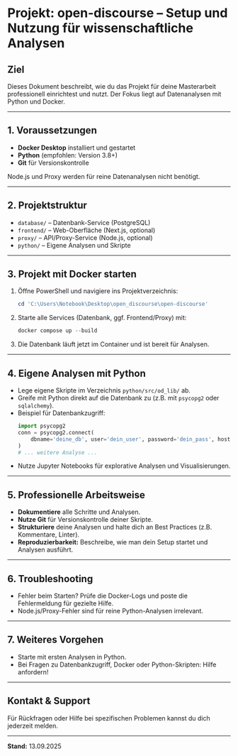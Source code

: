 # Projekt: open-discourse – Setup und Nutzung für wissenschaftliche Analysen

## Ziel
Dieses Dokument beschreibt, wie du das Projekt für deine Masterarbeit professionell einrichtest und nutzt. Der Fokus liegt auf Datenanalysen mit Python und Docker.

---

## 1. Voraussetzungen
- **Docker Desktop** installiert und gestartet
- **Python** (empfohlen: Version 3.8+)
- **Git** für Versionskontrolle

Node.js und Proxy werden für reine Datenanalysen nicht benötigt.

---

## 2. Projektstruktur
- `database/` – Datenbank-Service (PostgreSQL)
- `frontend/` – Web-Oberfläche (Next.js, optional)
- `proxy/` – API/Proxy-Service (Node.js, optional)
- `python/` – Eigene Analysen und Skripte

---

## 3. Projekt mit Docker starten
1. Öffne PowerShell und navigiere ins Projektverzeichnis:
   ```powershell
   cd 'C:\Users\Notebook\Desktop\open_discourse\open-discourse'
   ```
2. Starte alle Services (Datenbank, ggf. Frontend/Proxy) mit:
   ```powershell
   docker compose up --build
   ```
3. Die Datenbank läuft jetzt im Container und ist bereit für Analysen.

---

## 4. Eigene Analysen mit Python
- Lege eigene Skripte im Verzeichnis `python/src/od_lib/` ab.
- Greife mit Python direkt auf die Datenbank zu (z.B. mit `psycopg2` oder `sqlalchemy`).
- Beispiel für Datenbankzugriff:
  ```python
  import psycopg2
  conn = psycopg2.connect(
      dbname='deine_db', user='dein_user', password='dein_pass', host='localhost', port=5432
  )
  # ... weitere Analyse ...
  ```
- Nutze Jupyter Notebooks für explorative Analysen und Visualisierungen.

---

## 5. Professionelle Arbeitsweise
- **Dokumentiere** alle Schritte und Analysen.
- **Nutze Git** für Versionskontrolle deiner Skripte.
- **Strukturiere** deine Analysen und halte dich an Best Practices (z.B. Kommentare, Linter).
- **Reproduzierbarkeit:** Beschreibe, wie man dein Setup startet und Analysen ausführt.

---

## 6. Troubleshooting
- Fehler beim Starten? Prüfe die Docker-Logs und poste die Fehlermeldung für gezielte Hilfe.
- Node.js/Proxy-Fehler sind für reine Python-Analysen irrelevant.

---

## 7. Weiteres Vorgehen
- Starte mit ersten Analysen in Python.
- Bei Fragen zu Datenbankzugriff, Docker oder Python-Skripten: Hilfe anfordern!

---

## Kontakt & Support
Für Rückfragen oder Hilfe bei spezifischen Problemen kannst du dich jederzeit melden.

---

**Stand:** 13.09.2025
